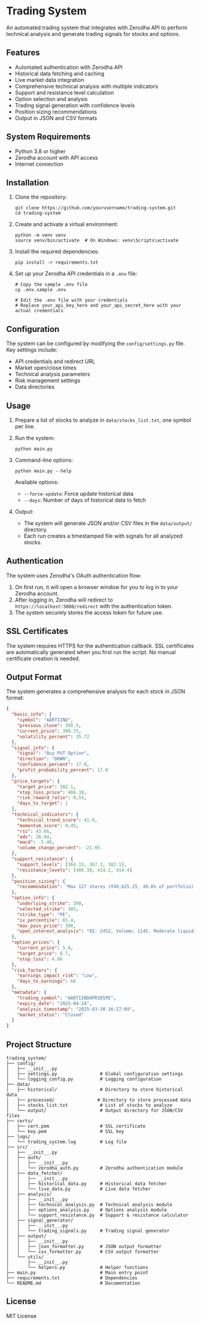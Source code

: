 # Trading System

An automated trading system that integrates with Zerodha API to perform technical analysis and generate trading signals for stocks and options.

## Features

- Automated authentication with Zerodha API
- Historical data fetching and caching
- Live market data integration
- Comprehensive technical analysis with multiple indicators
- Support and resistance level calculation
- Option selection and analysis
- Trading signal generation with confidence levels
- Position sizing recommendations
- Output in JSON and CSV formats

## System Requirements

- Python 3.8 or higher
- Zerodha account with API access
- Internet connection

## Installation

1. Clone the repository:
   ```
   git clone https://github.com/yourusername/trading-system.git
   cd trading-system
   ```

2. Create and activate a virtual environment:
   ```
   python -m venv venv
   source venv/bin/activate  # On Windows: venv\Scripts\activate
   ```

3. Install the required dependencies:
   ```
   pip install -r requirements.txt
   ```

4. Set up your Zerodha API credentials in a `.env` file:
   ```
   # Copy the sample .env file
   cp .env.sample .env
   
   # Edit the .env file with your credentials
   # Replace your_api_key_here and your_api_secret_here with your actual credentials
   ```

## Configuration

The system can be configured by modifying the `config/settings.py` file. Key settings include:

- API credentials and redirect URL
- Market open/close times
- Technical analysis parameters
- Risk management settings
- Data directories

## Usage

1. Prepare a list of stocks to analyze in `data/stocks_list.txt`, one symbol per line.

2. Run the system:
   ```
   python main.py
   ```

3. Command-line options:
   ```
   python main.py --help
   ```

   Available options:
   - `--force-update`: Force update historical data
   - `--days`: Number of days of historical data to fetch

4. Output:
   - The system will generate JSON and/or CSV files in the `data/output/` directory.
   - Each run creates a timestamped file with signals for all analyzed stocks.

## Authentication

The system uses Zerodha's OAuth authentication flow:

1. On first run, it will open a browser window for you to log in to your Zerodha account.
2. After logging in, Zerodha will redirect to `https://localhost:5000/redirect` with the authentication token.
3. The system securely stores the access token for future use.

## SSL Certificates

The system requires HTTPS for the authentication callback. SSL certificates are automatically generated when you first run the script. No manual certificate creation is needed.

## Output Format

The system generates a comprehensive analysis for each stock in JSON format:

```json
{
  "basic_info": {
    "symbol": "AARTIIND",
    "previous_close": 395.5,
    "current_price": 390.75,
    "volatility_percent": 35.72
  },
  "signal_info": {
    "signal": "Buy PUT Option",
    "direction": "DOWN",
    "confidence_percent": 17.0,
    "profit_probability_percent": 17.0
  },
  "price_targets": {
    "target_price": 382.1,
    "stop_loss_price": 406.38,
    "risk_reward_ratio": 0.55,
    "days_to_target": 1
  },
  "technical_indicators": {
    "technical_trend_score": 41.0,
    "momentum_score": 0.45,
    "rsi": 43.66,
    "adx": 20.04,
    "macd": -5.46,
    "volume_change_percent": -21.95
  },
  "support_resistance": {
    "support_levels": [364.15, 367.3, 382.1],
    "resistance_levels": [406.38, 414.2, 414.4]
  },
  "position_sizing": {
    "recommendation": "Max 127 shares (₹49,625.25, 49.6% of portfolio) based on 2.0% max risk per trade"
  },
  "option_info": {
    "underlying_strike": 390,
    "selected_strike": 385,
    "strike_type": "PE",
    "iv_percentile": 65.4,
    "max_pain_price": 390,
    "open_interest_analysis": "OI: 2452, Volume: 1145. Moderate liquidity."
  },
  "option_prices": {
    "current_price": 5.8,
    "target_price": 8.7,
    "stop_loss": 4.06
  },
  "risk_factors": {
    "earnings_impact_risk": "Low",
    "days_to_earnings": 66
  },
  "metadata": {
    "trading_symbol": "AARTIINDAPR385PE",
    "expiry_date": "2025-04-24",
    "analysis_timestamp": "2025-03-30 16:27:09",
    "market_status": "Closed"
  }
}
```

## Project Structure

```
trading_system/
├── config/
│   ├── __init__.py
│   ├── settings.py                # Global configuration settings
│   └── logging_config.py          # Logging configuration
├── data/
│   ├── historical/                # Directory to store historical data
│   ├── processed/                # Directory to store processed data
│   ├── stocks_list.txt            # List of stocks to analyze
│   └── output/                    # Output directory for JSON/CSV files
├── certs/
│   ├── cert.pem                   # SSL certificate
│   └── key.pem                    # SSL key
├── logs/
│   └── trading_system.log         # Log file
├── src/
│   ├── __init__.py
│   ├── auth/
│   │   ├── __init__.py
│   │   └── zerodha_auth.py        # Zerodha authentication module
│   ├── data_fetcher/
│   │   ├── __init__.py
│   │   ├── historical_data.py     # Historical data fetcher
│   │   └── live_data.py           # Live data fetcher
│   ├── analysis/
│   │   ├── __init__.py
│   │   ├── technical_analysis.py  # Technical analysis module
│   │   ├── options_analysis.py    # Options analysis module
│   │   └── support_resistance.py  # Support & resistance calculator
│   ├── signal_generator/
│   │   ├── __init__.py
│   │   └── trading_signals.py     # Trading signal generator
│   ├── output/
│   │   ├── __init__.py
│   │   ├── json_formatter.py      # JSON output formatter
│   │   └── csv_formatter.py       # CSV output formatter
│   └── utils/
│       ├── __init__.py
│       └── helpers.py             # Helper functions
├── main.py                        # Main entry point
├── requirements.txt               # Dependencies
└── README.md                      # Documentation
```

## License

MIT License